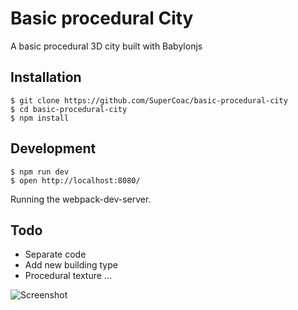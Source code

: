 # Basic procedural City
A basic procedural 3D city built with Babylonjs


## Installation
```
$ git clone https://github.com/SuperCoac/basic-procedural-city
$ cd basic-procedural-city
$ npm install
```

## Development
```
$ npm run dev
$ open http://localhost:8080/
```
Running the webpack-dev-server.

## Todo
* Separate code  
* Add new building type  
* Procedural texture
...

![Screenshot](http://puu.sh/owIY0/5e07695f3c.jpg)
